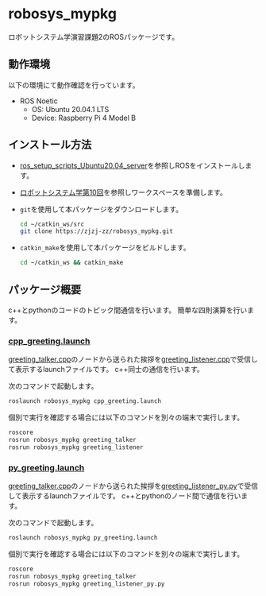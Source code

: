 # robosys_mypkg

ロボットシステム学演習課題2のROSパッケージです。

## 動作環境

以下の環境にて動作確認を行っています。

- ROS Noetic
  - OS: Ubuntu 20.04.1 LTS
  - Device: Raspberry Pi 4 Model B

## インストール方法

- [ros_setup_scripts_Ubuntu20.04_server](http://github.com/ryuichiueda/ros_setup_scripts_Ubuntu20.04_server)を参照しROSをインストールします。

- [ロボットシステム学第10回](https://ryuichiueda.github.io/robosys2020/lesson10_ros.html#/)を参照しワークスペースを準備します。

- `git`を使用して本パッケージをダウンロードします。

  ```bash
  cd ~/catkin_ws/src
  git clone https://zjzj-zz/robosys_mypkg.git
  ```

- `catkin_make`を使用して本パッケージをビルドします。

  ```bash
  cd ~/catkin_ws && catkin_make
  ```

## パッケージ概要

c++とpythonのコードのトピック間通信を行います。
簡単な四則演算を行います。 

### [cpp_greeting.launch](https://github.com/zjzj-zz/robosys_mypkg/blob/main/launch/cpp_greeting.launch)

[greeting_talker.cpp](https://github.com/zjzj-zz/robosys_mypkg/blob/main/src/greeting_talker.cpp)のノードから送られた挨拶を[greeting_listener.cpp](https://github.com/zjzj-zz/robosys_mypkg/blob/main/src/greeting_listener.cpp)で受信して表示するlaunchファイルです。 
c++同士の通信を行います。

次のコマンドで起動します。

```bash
roslaunch robosys_mypkg cpp_greeting.launch
```

個別で実行を確認する場合には以下のコマンドを別々の端末で実行します。

```bash
roscore 
rosrun robosys_mypkg greeting_talker 
rosrun robosys_mypkg greeting_listener
```

### [py_greeting.launch](https://github.com/zjzj-zz/robosys_mypkg/blob/main/launch/py_greeting.launch)

[greeting_talker.cpp](https://github.com/zjzj-zz/robosys_mypkg/blob/main/src/greeting_talker.cpp)のノードから送られた挨拶を[greeting_listener_py.py](https://github.com/zjzj-zz/robosys_mypkg/blob/main/scripts/greeting_listener_py.py)で受信して表示するlaunchファイルです。 
c++とpythonのノード間で通信を行います。

次のコマンドで起動します。

```bash
roslaunch robosys_mypkg py_greeting.launch
```

個別で実行を確認する場合には以下のコマンドを別々の端末で実行します。

```bash
roscore
rosrun robosys_mypkg greeting_talker
rosrun robosys_mypkg greeting_listener_py.py
```

